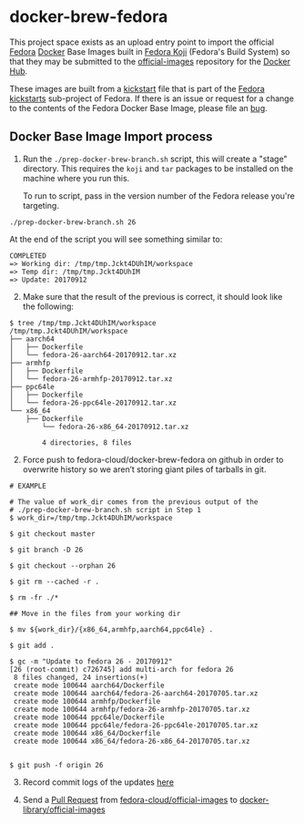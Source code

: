 docker-brew-fedora
==================

This project space exists as an upload entry point to import the official
[Fedora](https://getfedora.org/) [Docker](https://www.docker.com/)
Base Images built in [Fedora Koji](http://koji.fedoraproject.org/koji/)
(Fedora's Build System) so that they may be submitted to the
[official-images](https://github.com/docker-library/official-images) repository
for the [Docker Hub](https://hub.docker.com/).

These images are built from a [kickstart](https://github.com/rhinstaller/pykickstart/blob/master/docs/kickstart-docs.rst)
file that is part of the [Fedora
kickstarts](https://pagure.io/fedora-kickstarts) sub-project of Fedora. If there
is an issue or request for a change to the contents of the Fedora Docker Base
Image, please file an
[bug](https://bugzilla.redhat.com/enter_bug.cgi?product=Fedora&component=spin-kickstarts).

Docker Base Image Import process
--------------------------------

1. Run the `./prep-docker-brew-branch.sh` script, this will create a "stage"
   directory. This requires the `koji` and `tar` packages to be installed on the
   machine where you run this.

   To run to script, pass in the version number of the Fedora release you're
   targeting.

```
./prep-docker-brew-branch.sh 26
```

   At the end of the script you will see something similar to:

```
COMPLETED
=> Working dir: /tmp/tmp.Jckt4DUhIM/workspace
=> Temp dir: /tmp/tmp.Jckt4DUhIM
=> Update: 20170912
```

2. Make sure that the result of the previous is correct, it should look like the
   following:

```
$ tree /tmp/tmp.Jckt4DUhIM/workspace
/tmp/tmp.Jckt4DUhIM/workspace
├── aarch64
│   ├── Dockerfile
│   └── fedora-26-aarch64-20170912.tar.xz
├── armhfp
│   ├── Dockerfile
│   └── fedora-26-armhfp-20170912.tar.xz
├── ppc64le
│   ├── Dockerfile
│   └── fedora-26-ppc64le-20170912.tar.xz
└── x86_64
    ├── Dockerfile
        └── fedora-26-x86_64-20170912.tar.xz

        4 directories, 8 files
```

2. Force push to fedora-cloud/docker-brew-fedora on github in order to overwrite
   history so we aren’t storing giant piles of tarballs in git.

```
# EXAMPLE

# The value of work_dir comes from the previous output of the
# ./prep-docker-brew-branch.sh script in Step 1
$ work_dir=/tmp/tmp.Jckt4DUhIM/workspace

$ git checkout master

$ git branch -D 26

$ git checkout --orphan 26

$ git rm --cached -r .

$ rm -fr ./*

## Move in the files from your working dir

$ mv ${work_dir}/{x86_64,armhfp,aarch64,ppc64le} .

$ git add .

$ gc -m "Update to fedora 26 - 20170912"
[26 (root-commit) c726745] add multi-arch for fedora 26
 8 files changed, 24 insertions(+)
 create mode 100644 aarch64/Dockerfile
 create mode 100644 aarch64/fedora-26-aarch64-20170705.tar.xz
 create mode 100644 armhfp/Dockerfile
 create mode 100644 armhfp/fedora-26-armhfp-20170705.tar.xz
 create mode 100644 ppc64le/Dockerfile
 create mode 100644 ppc64le/fedora-26-ppc64le-20170705.tar.xz
 create mode 100644 x86_64/Dockerfile
 create mode 100644 x86_64/fedora-26-x86_64-20170705.tar.xz


$ git push -f origin 26
```

3. Record commit logs of the updates
   [here](https://github.com/fedora-cloud/official-images/blob/master/library/fedora)

4. Send a [Pull Request](https://help.github.com/articles/using-pull-requests/)
   from
   [fedora-cloud/official-images](https://github.com/fedora-cloud/official-images)
   to
   [docker-library/official-images](https://github.com/docker-library/official-images/)
